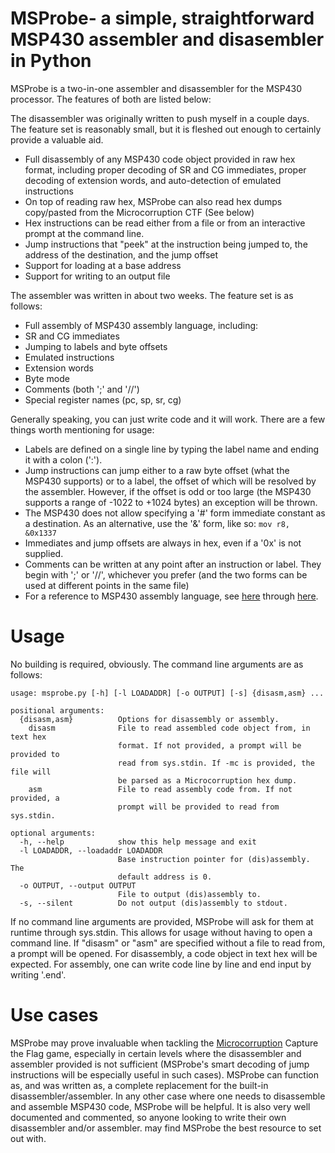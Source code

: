 # MSProbe- a simple, straightforward MSP430 assembler and disasembler in Python
MSProbe is a two-in-one assembler and disassembler for the MSP430 processor. The features of both are listed below:

The disassembler was originally written to push myself in a couple days. The feature set is reasonably small, but it is fleshed out enough to certainly provide a valuable aid.

* Full disassembly of any MSP430 code object provided in raw hex format, including proper decoding of SR and CG immediates, proper decoding of extension words, and auto-detection of emulated instructions
* On top of reading raw hex, MSProbe can also read hex dumps copy/pasted from the Microcorruption CTF (See below)
* Hex instructions can be read either from a file or from an interactive prompt at the command line.
* Jump instructions that "peek" at the instruction being jumped to, the address of the destination, and the jump offset
* Support for loading at a base address
* Support for writing to an output file

The assembler was written in about two weeks. The feature set is as follows:

* Full assembly of MSP430 assembly language, including:
* SR and CG immediates
* Jumping to labels and byte offsets
* Emulated instructions
* Extension words
* Byte mode
* Comments (both ';' and '//')
* Special register names (pc, sp, sr, cg)

Generally speaking, you can just write code and it will work. There are a few things worth mentioning for usage:
* Labels are defined on a single line by typing the label name and ending it with a colon (':').
* Jump instructions can jump either to a raw byte offset (what the MSP430 supports) or to a label, the offset of which will be resolved by the assembler. However, if the offset is odd or too large (the MSP430 supports a range of -1022 to +1024 bytes) an exception will be thrown.
* The MSP430 does not allow specifying a '#' form immediate constant as a destination. As an alternative, use the '&' form, like so: ``mov r8, &0x1337``
* Immediates and jump offsets are always in hex, even if a '0x' is not supplied.
* Comments can be written at any point after an instruction or label. They begin with ';' or '//', whichever you prefer (and the two forms can be used at different points in the same file)
* For a reference to MSP430 assembly language, see [here](http://mspgcc.sourceforge.net/manual/c68.html) through [here](http://mspgcc.sourceforge.net/manual/x223.html).



# Usage
No building is required, obviously. The command line arguments are as follows:

```
usage: msprobe.py [-h] [-l LOADADDR] [-o OUTPUT] [-s] {disasm,asm} ...

positional arguments:
  {disasm,asm}          Options for disassembly or assembly.
    disasm              File to read assembled code object from, in text hex
                        format. If not provided, a prompt will be provided to
                        read from sys.stdin. If -mc is provided, the file will
                        be parsed as a Microcorruption hex dump.
    asm                 File to read assembly code from. If not provided, a
                        prompt will be provided to read from sys.stdin.

optional arguments:
  -h, --help            show this help message and exit
  -l LOADADDR, --loadaddr LOADADDR
                        Base instruction pointer for (dis)assembly. The
                        default address is 0.
  -o OUTPUT, --output OUTPUT
                        File to output (dis)assembly to.
  -s, --silent          Do not output (dis)assembly to stdout.
```

If no command line arguments are provided, MSProbe will ask for them at runtime through sys.stdin. This allows for usage without having to open a command line. If "disasm" or "asm" are specified without a file to read from, a prompt will be opened. For disassembly, a code object in text hex will be expected. For assembly, one can write code line by line and end input by writing '.end'.

# Use cases
MSProbe may prove invaluable when tackling the [Microcorruption](https://microcorruption.com/login) Capture the Flag game, especially in certain levels where the disassembler and assembler provided is not sufficient (MSProbe's smart decoding of jump instructions will be especially useful in such cases). MSProbe can function as, and was written as, a complete replacement for the built-in disassembler/assembler.
In any other case where one needs to disassemble and assemble MSP430 code, MSProbe will be helpful.
It is also very well documented and commented, so anyone looking to write their own disassembler and/or assembler. may find MSProbe the best resource to set out with.
